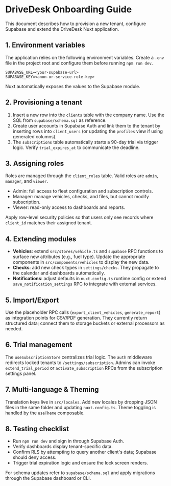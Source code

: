 # DriveDesk Onboarding Guide

This document describes how to provision a new tenant, configure Supabase and extend the DriveDesk Nuxt application.

## 1. Environment variables

The application relies on the following environment variables. Create a `.env` file in the project root and configure them before running `npm run dev`.

```
SUPABASE_URL=<your-supabase-url>
SUPABASE_KEY=<anon-or-service-role-key>
```

Nuxt automatically exposes the values to the Supabase module.

## 2. Provisioning a tenant

1. Insert a new row into the `clients` table with the company name. Use the SQL from `supabase/schema.sql` as reference.
2. Create user accounts in Supabase Auth and link them to the tenant by inserting rows into `client_users` (or updating the `profiles` view if using generated columns).
3. The `subscriptions` table automatically starts a 90-day trial via trigger logic. Verify `trial_expires_at` to communicate the deadline.

## 3. Assigning roles

Roles are managed through the `client_roles` table. Valid roles are `admin`, `manager`, and `viewer`.

- Admin: full access to fleet configuration and subscription controls.
- Manager: manage vehicles, checks, and files, but cannot modify subscription.
- Viewer: read-only access to dashboards and reports.

Apply row-level security policies so that users only see records where `client_id` matches their assigned tenant.

## 4. Extending modules

- **Vehicles**: extend `src/stores/vehicle.ts` and `supabase` RPC functions to surface new attributes (e.g., fuel type). Update the appropriate components in `src/components/vehicles` to display the new data.
- **Checks**: add new check types in `settings/checks`. They propagate to the calendar and dashboards automatically.
- **Notifications**: adjust defaults in `nuxt.config.ts` runtime config or extend `save_notification_settings` RPC to integrate with external services.

## 5. Import/Export

Use the placeholder RPC calls (`export_client_vehicles`, `generate_report`) as integration points for CSV/PDF generation. They currently return structured data; connect them to storage buckets or external processors as needed.

## 6. Trial management

The `useSubscriptionStore` centralizes trial logic. The `auth` middleware redirects locked tenants to `/settings/subscription`. Admins can invoke `extend_trial_period` or `activate_subscription` RPCs from the subscription settings panel.

## 7. Multi-language & Theming

Translation keys live in `src/locales`. Add new locales by dropping JSON files in the same folder and updating `nuxt.config.ts`. Theme toggling is handled by the `useTheme` composable.

## 8. Testing checklist

- Run `npm run dev` and sign in through Supabase Auth.
- Verify dashboards display tenant-specific data.
- Confirm RLS by attempting to query another client's data; Supabase should deny access.
- Trigger trial expiration logic and ensure the lock screen renders.

For schema updates refer to `supabase/schema.sql` and apply migrations through the Supabase dashboard or CLI.

